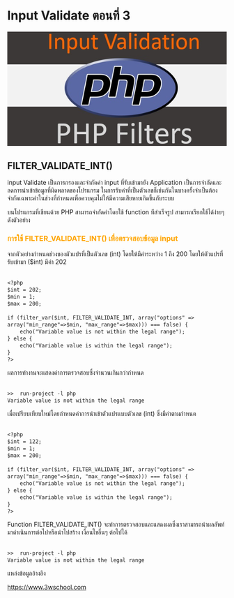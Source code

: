 # Input Validate ตอนที่ 3

![](img/int0.jpg)

##  FILTER_VALIDATE_INT()

input Validate  เป็นการกรองและจำกัดค่า input ที่รับเข้ามายัง Application เป็นการจำกัดและลดการนำเข้าข้อมูลที่ผิดพลาดของโปรแกรม ในการรับค่าที่เป็นตัวเลขก็เช่นกันในบางครั้งจำเป็นต้องจำกัดเฉพาะค่าในช่วงที่กำหนดเพื่อควบคุมไม่ให้มีความเสียหายเกิดขึ้นกับระบบ 

บนโปรแกรมที่เขียนด้วย PHP สามารถจำกัดค่าโดยใช้ function ทีสำเร็จรูป สามารถเรียกใช้ได้ง่ายๆ ดังตัวอย่าง

### <span style="color: orange">  การใช้ FILTER_VALIDATE_INT() เพื่อตรวจสอบข้อมูล input   </span>

จากตัวอย่างกำหนดช่วงของตัวแปรที่เป็นตัวเลข (int) โดยให้มีค่าระหว่าง 1 ถึง 200 โดยให้ตัวแปรที่รับเข้ามา ($int) มีค่า 202
```

<?php
$int = 202;
$min = 1;
$max = 200;

if (filter_var($int, FILTER_VALIDATE_INT, array("options" => array("min_range"=>$min, "max_range"=>$max))) === false) {
    echo("Variable value is not within the legal range");
} else {
    echo("Variable value is within the legal range");
}
?>
```


ผลการทำงานจะแสดงค่าการตรวจสอบซึ่งจำนวนเกินกว่ากำหนด
```

>>  run-project -l php
Variable value is not within the legal range
```

เมื่อเปรียบเทียบใหม่โดยกำหนดค่าการนำเข้าตัวแปรแบบตัวเลข (int) ซึ่งมีค่าตามกำหนด
```

<?php
$int = 122;
$min = 1;
$max = 200;

if (filter_var($int, FILTER_VALIDATE_INT, array("options" => array("min_range"=>$min, "max_range"=>$max))) === false) {
    echo("Variable value is not within the legal range");
} else {
    echo("Variable value is within the legal range");
}
?>
```

Function FILTER_VALIDATE_INT() จะทำการตรวจสอบและแสดงผลซึ่งเราสามารถนำผลลัพท์ มาดำเนินการต่อไปหรือนำไปสร้าง
เงื่อนไขอื่นๆ ต่อไปได้

```

>>  run-project -l php
Variable value is not within the legal range
```

แหล่งข้อมูลอ้างอิง

https://www.3wschool.com
